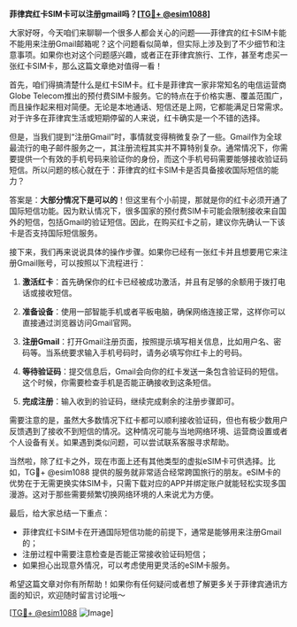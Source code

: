 **菲律宾红卡SIM卡可以注册gmail吗？[[TG💪+ @esim1088](https://t.me/s/esim1088)]**

大家好呀，今天咱们来聊聊一个很多人都会关心的问题——菲律宾的红卡SIM卡能不能用来注册Gmail邮箱呢？这个问题看似简单，但实际上涉及到了不少细节和注意事项。如果你也对这个问题感兴趣，或者正在菲律宾旅行、工作，甚至考虑买一张红卡SIM卡，那么这篇文章绝对值得一看！

首先，咱们得搞清楚什么是红卡SIM卡。红卡是菲律宾一家非常知名的电信运营商Globe Telecom推出的预付费SIM卡服务。它的特点在于价格实惠、覆盖范围广，而且操作起来相对简便。无论是本地通话、短信还是上网，它都能满足日常需求。对于许多在菲律宾生活或短期停留的人来说，红卡确实是一个不错的选择。

但是，当我们提到“注册Gmail”时，事情就变得稍微复杂了一些。Gmail作为全球最流行的电子邮件服务之一，其注册流程其实并不算特别复杂。通常情况下，你需要提供一个有效的手机号码来验证你的身份，而这个手机号码需要能够接收验证码短信。所以问题的核心就在于：菲律宾的红卡SIM卡是否具备接收国际短信的能力？

答案是：**大部分情况下是可以的**！但这里有个小前提，那就是你的红卡必须开通了国际短信功能。因为默认情况下，很多国家的预付费SIM卡可能会限制接收来自国外的短信，包括Gmail的验证短信。因此，在购买红卡之前，建议你先确认一下该卡是否支持国际短信服务。

接下来，我们再来说说具体的操作步骤。如果你已经有一张红卡并且想要用它来注册Gmail账号，可以按照以下流程进行：

1. **激活红卡**：首先确保你的红卡已经被成功激活，并且有足够的余额用于拨打电话或接收短信。
   
2. **准备设备**：使用一部智能手机或者平板电脑，确保网络连接正常，这样你可以直接通过浏览器访问Gmail官网。

3. **注册Gmail**：打开Gmail注册页面，按照提示填写相关信息，比如用户名、密码等。当系统要求输入手机号码时，请务必填写你红卡上的号码。

4. **等待验证码**：提交信息后，Gmail会向你的红卡发送一条包含验证码的短信。这个时候，你需要检查手机是否能正确接收到这条短信。

5. **完成注册**：输入收到的验证码，继续完成剩余的注册步骤即可。

需要注意的是，虽然大多数情况下红卡都可以顺利接收验证码，但也有极少数用户反馈遇到了接收不到短信的情况。这种情况可能与当地网络环境、运营商设置或者个人设备有关。如果遇到类似问题，可以尝试联系客服寻求帮助。

当然啦，除了红卡之外，现在市面上还有其他类型的虚拟eSIM卡可供选择。比如，TG💪+ @esim1088 提供的服务就非常适合经常跨国旅行的朋友。eSIM卡的优势在于无需更换实体SIM卡，只需下载对应的APP并绑定账户就能轻松实现多国漫游。这对于那些需要频繁切换网络环境的人来说尤为方便。

最后，给大家总结一下重点：
- 菲律宾红卡SIM卡在开通国际短信功能的前提下，通常是能够用来注册Gmail的；
- 注册过程中需要注意检查是否能正常接收验证码短信；
- 如果担心出现意外情况，可以考虑使用更灵活的eSIM卡服务。

希望这篇文章对你有所帮助！如果你有任何疑问或者想了解更多关于菲律宾通讯方面的知识，欢迎随时留言讨论哦～ 

[[TG💪+ @esim1088](https://t.me/s/esim1088) ![Image](https://i.postimg.cc/4NQfJmqS/Snipaste-2025-05-13-00-14-12.png)]